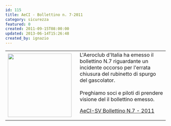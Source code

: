 ```yaml
---
id: 115
title: AeCI - Bollettino n. 7-2011
category: sicurezza
featured: 0
created: 2011-09-15T08:00:00
updated: 2013-06-14T15:26:48
created_by: ignazio
---
```

<table border="0">
 <tbody>
  <tr>
   <td>
    <img border="0" src="images/stories/aeci-logo.jpg" style="float: left; padding-right: 10px;" width="200"/>
   </td>
   <td>
    L'Aeroclub d'Italia ha emesso il bollettino N.7 riguardante un incidente occorso per l'errata chiusura del rubinetto di spurgo del gascolator.
    <br/>
    <br/>
    Preghiamo soci e piloti di prendere visione del il bollettino emesso.
    <p>
     <a href="dmdocuments/BollettinoSV201107.pdf">
      AeCI-SV Bollettino N.7 - 2011
     </a>
    </p>
   </td>
  </tr>
 </tbody>
</table>
